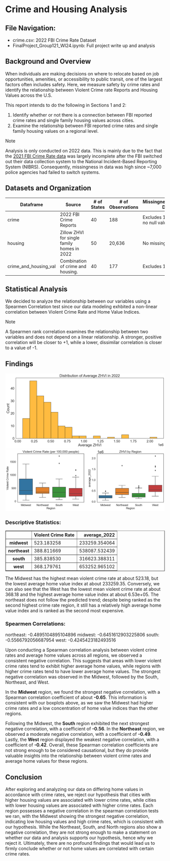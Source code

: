 
# Crime and Housing Analysis

## File Navigation:
- crime.csv: 2022 FBI Crime Rate Dataset 
- FinalProject_Group121_WI24.ipynb: Full project write up and analysis

## Background and Overview
When individuals are making decisions on where to relocate based on job opportunities, amenities, or accessibility to public transit, one of the largest factors often includes safety. Here, we measure safety by crime rates and identify the relationship between Violent Crime rate Reports and Housing Values across the U.S. 

This report intends to do the following in Sections 1 and 2:

1) Identify whether or not there is a connection between FBI reported crime rates and single family housing values across cities. 
2) Examine the relationship between FBI reported crime rates and single family housing values on a regional level.

>[!NOTE]
>Analysis is only conducted on 2022 data. This is mainly due to the fact that the [2021 FBI Crime Rate data](https://www.themarshallproject.org/2022/10/08/the-problem-with-the-fbi-s-missing-crime-data) was largely incomplete after the FBI switched out their data collection system to the National Incident-Based Reporting System (NIBRS). Consequently, missingness in data was high since ~7,000 police agencies had failed to switch systems. 

## Datasets and Organization
| Dataframe               | Source                               | # of States | # of Observations | Missingness/Excluded Data                        |
|-------------------------|--------------------------------------|-------------|-------------------|--------------------------------------------------|
| crime                   | 2022 FBI Crime Reports              | 40          | 188               | Excludes 10 states, but no null values.         |
| housing                 | Zillow ZHVI for single family homes in 2022 | 50          | 20,636            | No missingness.                                 |
| crime_and_housing_val   | Combination of crime and housing.   | 40          | 177               | Excludes 10 states.                             |

## Statistical Analysis
We decided to analyze the relationship between our variables using a Spearmen Correlation test since our data modeling exhbited a non-linear correlation between Violent Crime Rate and Home Value Indices. 

>[!NOTE]
>A Spearmen rank correlation examines the relationship between two variables and does not depend on a linear relationship. A stronger, positive correlation will be closer to +1, while a lower, dissimilar correlation is closer to a value of -1. 

## Findings
![Avg Distribution](models/avg_dist.png)
![Regions](models/regions.png)

### Descriptive Statistics:
<div>
<style scoped>
    .dataframe tbody tr th:only-of-type {
        vertical-align: middle;
    }

    .dataframe tbody tr th {
        vertical-align: top;
    }

    .dataframe thead th {
        text-align: right;
    }
</style>
<table border="1" class="dataframe">
  <thead>
    <tr style="text-align: right;">
      <th></th>
      <th>Violent Crime Rate</th>
      <th>average_2022</th>
    </tr>
  </thead>
  <tbody>
    <tr>
      <th>midwest</th>
      <td>523.183258</td>
      <td>233259.354064</td>
    </tr>
    <tr>
      <th>northeast</th>
      <td>388.811669</td>
      <td>538087.532439</td>
    </tr>
    <tr>
      <th>south</th>
      <td>385.838530</td>
      <td>316623.388311</td>
    </tr>
    <tr>
      <th>west</th>
      <td>368.179761</td>
      <td>653252.965102</td>
    </tr>
  </tbody>
</table>
</div>

The Midwest has the highest mean violent crime rate at about 523.18, but the lowest average home value index at about 233259.35. Conversely, we can also see that the West has the lowest mean violent crime rate at about 368.18 and the highest average home value index at about 6.53e+05. The northeast does not follow the predicted trend; despite being ranked as the second highest crime rate region, it still has a relatively high average home value index and is ranked as the second most expensive.

### Spearmen Correlations:
northeast: -0.4895104895104896 
midwest: -0.6451612903225806 
south: -0.5566792056687954 
west: -0.4245423182493516

Upon conducting a Spearman correlation analysis between violent crime rates and average home values across all regions, we observed a consistent negative correlation. This suggests that areas with lower violent crime rates tend to exhibit higher average home values, while regions with higher crime rates tend to have lower average home values. The strongest negative correlation was observed in the Midwest, followed by the South, Northeast, and West.

In the **Midwest** region, we found the strongest negative correlation, with a Spearman correlation coefficient of about **-0.65**. This information is consistent with our boxplots above, as we saw the Midwest had higher crime rates and a low concentration of home value indices than the other regions. 

Following the Midwest, the **South** region exhibited the next strongest negative correlation, with a coefficient of **-0.56**. In the **Northeast** region, we observed a moderate negative correlation, with a coefficient of **-0.49**. Lastly, the **West** region displayed the weakest negative correlation, with a coefficient of **-0.42**. Overall, these Spearman correlation coefficients are not strong enough to be considered causational, but they do provide valuable insights into the relationship between violent crime rates and average home values for these regions. 

## Conclusion
After exploring and analyzing our data on differing home values in accordance with crime rates, we reject our hypothesis that cities with higher housing values are associated with lower crime rates, while cities with lower housing values are associated with higher crime rates. Each region possesses a negative correlation in the spearman correlation tests we ran, with the Midwest showing the strongest negative correlation, indicating low housing values and high crime rates, which is consistent with our hypothesis. While the Northeast, South, and North regions also show a negative correlation, they are not strong enough to make a statement on whether our data and analysis supports our hypothesis, hence why we reject it. Ultimately, there are no profound findings that would lead us to firmly conclude whether or not home values are correlated with certain crime rates.